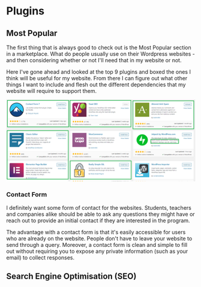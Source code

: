 # Plugins

## Most Popular

The first thing that is always good to check out is the Most Popular section in a marketplace. What do people usually use on their Wordpress websites - and then considering whether or not I'll need that in my website or not.

Here I've gone ahead and looked at the top 9 plugins and boxed the ones I think will be useful for my website. From there I can figure out what other things I want to include and flesh out the different dependencies that my website will require to support them.

![Top 9 Most Popular Wordpress Plugins](../../../.gitbook/assets/image%20%2894%29.png)

### Contact Form

I definitely want some form of contact for the websites. Students, teachers and companies alike should be able to ask any questions they might have or reach out to provide an initial contact if they are interested in the program.

The advantage with a contact form is that it's easily accessible for users who are already on the website. People don't have to leave your website to send through a query. Moreover, a contact form is clean and simple to fill out without requiring you to expose any private information \(such as your email\) to collect responses.

## Search Engine Optimisation \(SEO\)





